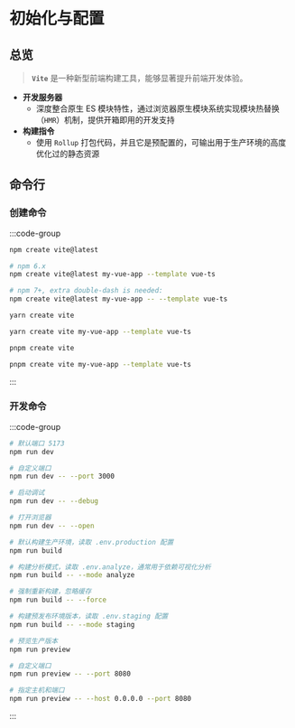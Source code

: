 # 初始化与配置

## 总览

> **`Vite`** <Sound word="Vite"/>是一种新型前端构建工具，能够显著提升前端开发体验。

- **开发服务器**
  - 深度整合原生 ES 模块特性，通过浏览器原生模块系统实现模块热替换（`HMR`）机制，提供开箱即用的开发支持
- **构建指令**
  - 使用 `Rollup` 打包代码，并且它是预配置的，可输出用于生产环境的高度优化过的静态资源

## 命令行

### 创建命令

:::code-group

```bash [npm]
npm create vite@latest

# npm 6.x
npm create vite@latest my-vue-app --template vue-ts

# npm 7+, extra double-dash is needed:
npm create vite@latest my-vue-app -- --template vue-ts
```

```bash [yarn]
yarn create vite

yarn create vite my-vue-app --template vue-ts
```

```bash [pnpm]
pnpm create vite

pnpm create vite my-vue-app --template vue-ts
```

:::

### 开发命令

:::code-group

```bash [启动命令]
# 默认端口 5173
npm run dev

# 自定义端口
npm run dev -- --port 3000

# 启动调试
npm run dev -- --debug

# 打开浏览器
npm run dev -- --open
```

```bash [构建命令]
# 默认构建生产环境，读取 .env.production 配置
npm run build

# 构建分析模式，读取 .env.analyze，通常用于依赖可视化分析
npm run build -- --mode analyze

# 强制重新构建，忽略缓存
npm run build -- --force

# 构建预发布环境版本，读取 .env.staging 配置
npm run build -- --mode staging
```

```bash [预览命令]
# 预览生产版本
npm run preview

# 自定义端口
npm run preview -- --port 8080

# 指定主机和端口
npm run preview -- --host 0.0.0.0 --port 8080
```

:::
